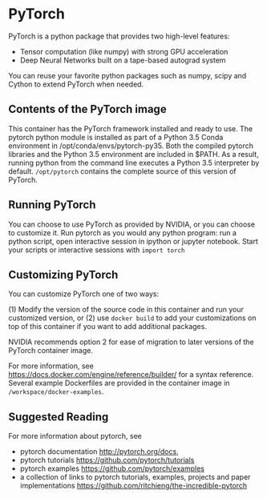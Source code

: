 PyTorch
=======

PyTorch is a python package that provides two high-level features:

* Tensor computation (like numpy) with strong GPU acceleration
* Deep Neural Networks built on a tape-based autograd system

You can reuse your favorite python packages such as numpy, scipy and Cython to
extend PyTorch when needed.

## Contents of the PyTorch image

This container has the PyTorch framework installed and ready to use. The
pytorch python module is installed as part of a Python 3.5 Conda environment in
/opt/conda/envs/pytorch-py35. 
Both the compiled pytorch libraries and the Python 3.5 environment are included in $PATH. As
a result, running python from the command line executes a Python 3.5
interpreter by default. 
`/opt/pytorch` contains the complete source of this version of PyTorch.

## Running PyTorch

You can choose to use PyTorch as provided by NVIDIA, or you can choose to
customize it. Run pytorch as you would any python program: run a python script,
open interactive session in ipython or jupyter notebook. Start your scripts
or interactive sessions with
```import torch```


## Customizing PyTorch

You can customize PyTorch one of two ways:

(1) Modify the version of the source code in this container and run your
customized version, or (2) use `docker build` to add your customizations on top
of this container if you want to add additional packages.

NVIDIA recommends option 2 for ease of migration to later versions of the
PyTorch container image.

For more information, see https://docs.docker.com/engine/reference/builder/ for
a syntax reference.  Several example Dockerfiles are provided in the container
image in `/workspace/docker-examples`.

## Suggested Reading

For more information about pytorch, see 
 - pytorch documentation http://pytorch.org/docs, 
 - pytorch tutorials https://github.com/pytorch/tutorials
 - pytorch examples https://github.com/pytorch/examples
 - a collection of links to pytorch tutorials, examples, projects and paper implementations https://github.com/ritchieng/the-incredible-pytorch

